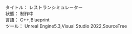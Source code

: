 タイトル：  レストランシミュレーター  
状態：  制作中  
言語：  C++,Blueprint  
ツール：  Unreal Engine5.3,Visual Studio 2022,SourceTree
